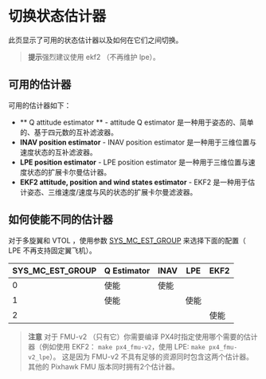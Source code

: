 # 切换状态估计器

此页显示了可用的状态估计器以及如何在它们之间切换。

> **提示**强烈建议使用 ekf2 （不再维护 lpe）。

## 可用的估计器

可用的估计器如下：

- ** Q attitude estimator ** - attitude Q estimator 是一种用于姿态的、简单的、基于四元数的互补滤波器。
- **INAV position estimator** - INAV position estimator 是一种用于三维位置与速度状态的互补滤波器。
- **LPE position estimator** - LPE position estimator 是一种用于三维位置与速度状态的扩展卡尔曼估计器。
- **EKF2 attitude, position and wind states estimator** - EKF2 是一种用于估计姿态、三维速度/速度与风的状态的扩展卡尔曼滤波器。

## 如何使能不同的估计器

对于多旋翼和 VTOL ，使用参数 [SYS_MC_EST_GROUP](../advanced/parameter_reference.md#SYS_MC_EST_GROUP) 来选择下面的配置（ LPE 不再支持固定翼飞机）。

| SYS_MC_EST_GROUP | Q Estimator | INAV | LPE | EKF2 |
| ------------------ | ----------- | ---- | --- | ---- |
| 0                  | 使能          | 使能   |     |      |
| 1                  | 使能          |      | 使能  |      |
| 2                  |             |      |     | 使能   |

> **注意** 对于 FMU-v2 （只有它）你需要编译 PX4时指定使用哪个需要的估计器（例如使用 EKF2： `make px4_fmu-v2`，使用 LPE: `make px4_fmu-v2_lpe`）。 这是因为 FMU-v2 不具有足够的资源同时包含这两个估计器。 其他的 Pixhawk FMU 版本同时拥有2个估计器。